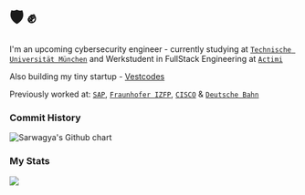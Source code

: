 # 🛡️ ✊

I'm an upcoming cybersecurity engineer - currently studying at [`Technische Universität München`](https://www.tum.de/) and Werkstudent in FullStack Engineering at [`Actimi`](https://actimi.com)

Also building my tiny startup - [Vestcodes](https://vestcodes.co/)  

Previously worked at: [`SAP`](https://www.sap.com/), [`Fraunhofer IZFP`](https://www.izfp.fraunhofer.de/), [`CISCO`](https://www.cisco.com/) & [`Deutsche Bahn`](https://bahn.de/)

### Commit History

<img src="http://ghchart.rshah.org/0xsarwagya" alt="Sarwagya's Github chart" />

### My Stats
![](http://github-profile-summary-cards.vercel.app/api/cards/profile-details?username=0xsarwagya&theme=default)
